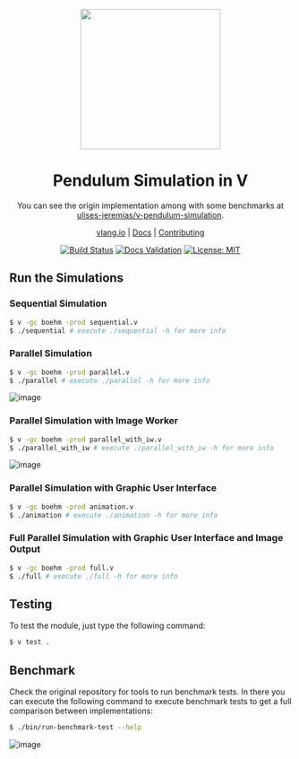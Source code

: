 <div align="center">
<p>
    <img
        style="width: 250px"
        width="250"
        src="https://user-images.githubusercontent.com/17727170/153699135-a63e9644-1a29-4c04-9de3-c9100b06001d.png"
    >
</p>
  
<h1>Pendulum Simulation in V</h1>

You can see the origin implementation among with some benchmarks at
[ulises-jeremias/v-pendulum-simulation](https://github.com/ulises-jeremias/v-pendulum-simulation).

[vlang.io](https://vlang.io) |
[Docs](https://ulises-jeremias.github.io/v-pendulum-simulation) |
[Contributing](https://github.com/ulises-jeremias/v-pendulum-simulation/blob/main/CONTRIBUTING.md)

</div>
<div align="center">

[![Build Status][workflowbadge]][workflowurl]
[![Docs Validation][validatedocsbadge]][validatedocsurl]
[![License: MIT][licensebadge]][licenseurl]

</div>

## Run the Simulations

### Sequential Simulation

```sh
$ v -gc boehm -prod sequential.v
$ ./sequential # execute ./sequential -h for more info
```

### Parallel Simulation

```sh
$ v -gc boehm -prod parallel.v
$ ./parallel # execute ./parallel -h for more info
```

![image](https://user-images.githubusercontent.com/17727170/153699093-5fd5c8bb-fa7f-4a34-b579-72a38edcde0e.png)

### Parallel Simulation with Image Worker

```sh
$ v -gc boehm -prod parallel_with_iw.v
$ ./parallel_with_iw # execute ./parallel_with_iw -h for more info
```

![image](https://user-images.githubusercontent.com/17727170/153699055-efa7dcab-6abe-4a16-b551-b466dfb05146.png)

### Parallel Simulation with Graphic User Interface

```sh
$ v -gc boehm -prod animation.v
$ ./animation # execute ./animation -h for more info
```

### Full Parallel Simulation with Graphic User Interface and Image Output

```sh
$ v -gc boehm -prod full.v
$ ./full # execute ./full -h for more info
```

## Testing

To test the module, just type the following command:

```sh
$ v test .
```

## Benchmark

Check the original repository for tools to run benchmark tests. In there you can execute the following command
to execute benchmark tests to get a full comparison between implementations:

```sh
$ ./bin/run-benchmark-test --help
```

![image](https://user-images.githubusercontent.com/17727170/152750137-98e7c5a3-936b-4bc8-b71a-1b182c0bbf50.png)

[workflowbadge]: https://github.com/ulises-jeremias/v-pendulum-simulation/workflows/Build%20and%20Test%20with%20deps/badge.svg
[validatedocsbadge]: https://github.com/ulises-jeremias/v-pendulum-simulation/workflows/Validate%20Docs/badge.svg
[licensebadge]: https://img.shields.io/badge/License-MIT-blue.svg
[workflowurl]: https://github.com/ulises-jeremias/v-pendulum-simulation/commits/main
[validatedocsurl]: https://github.com/ulises-jeremias/v-pendulum-simulation/commits/main
[licenseurl]: https://github.com/ulises-jeremias/v-pendulum-simulation/blob/main/LICENSE

